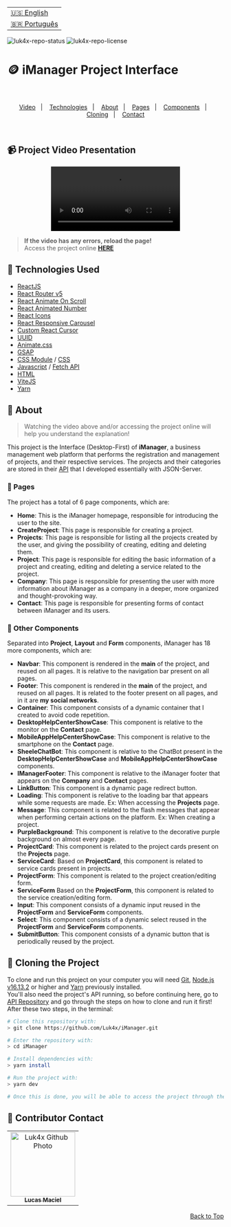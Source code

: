 <table align="right">
  <tr>
    <td>
      <a href="readme-en.md">🇺🇸 English</a>
    </td>
  </tr>
  <tr>
    <td>
      <a href="README.md">🇧🇷 Português</a>
    </td>
  </tr>
</table>

![luk4x-repo-status](https://img.shields.io/badge/Status-Finished-lightgrey?style=for-the-badge&logo=headspace&logoColor=green&color=lightgrey)
![luk4x-repo-license](https://img.shields.io/github/license/Luk4x/iManager?style=for-the-badge&logo=unlicense&logoColor=lightgrey)
# 🪙 iManager Project Interface

<br>
<p align="center">
  <a href="#-project-video-presentation">Video</a>&nbsp;&nbsp;&nbsp;|&nbsp;&nbsp;&nbsp;
  <a href="#-technologies-used">Technologies</a>&nbsp;&nbsp;&nbsp;|&nbsp;&nbsp;&nbsp;
  <a href="#-about">About</a>&nbsp;&nbsp;&nbsp;|&nbsp;&nbsp;&nbsp;
  <a href="#-pages">Pages</a>&nbsp;&nbsp;&nbsp;|&nbsp;&nbsp;&nbsp;
  <a href="#-other-components">Components</a>&nbsp;&nbsp;&nbsp;|&nbsp;&nbsp;&nbsp;
  <a href="#-cloning-the-project">Cloning</a>&nbsp;&nbsp;&nbsp;|&nbsp;&nbsp;&nbsp;
  <a href="#-contributor-contact">Contact</a>
</p>
<br>

## 📹 Project Video Presentation
<div align="center">
  <video src="https://user-images.githubusercontent.com/86276393/193448357-c566da3f-dc11-4cc6-b9bb-c28579e27168.mp4">
</div>

> **If the video has any errors, reload the page!**<br>
> Access the project online **[HERE](https://luk4x-imanager.netlify.app/)**

## 🚀 Technologies Used

-   [ReactJS](https://pt-br.reactjs.org)
-   [React Router v5](https://v5.reactrouter.com/web/guides/quick-start)
-   [React Animate On Scroll](https://www.npmjs.com/package/react-animate-on-scroll)
-   [React Animated Number](https://yarnpkg.com/package/react-animated-number)
-   [React Icons](https://react-icons.github.io/react-icons/)
-   [React Responsive Carousel](https://yarnpkg.com/package/react-responsive-carousel)
-   [Custom React Cursor](https://ajmnz.github.io/custom-cursor-react/)
-   [UUID](https://www.uuidgenerator.net/)
-   [Animate.css](https://animate.style/)
-   [GSAP](https://greensock.com/docs/v3/Installation)
-   [CSS Module](https://github.com/css-modules/css-modules) / [CSS](https://developer.mozilla.org/en-US/docs/Web/CSS)
-   [Javascript](https://developer.mozilla.org/en-US/docs/Web/JavaScript) / [Fetch API](https://developer.mozilla.org/en-US/docs/Web/API/Fetch_API)
-   [HTML](https://developer.mozilla.org/en-US/docs/Web/HTML)
-   [ViteJS](https://vitejs.dev/)
-   [Yarn](https://yarnpkg.com/)

## 📝 About

> Watching the video above and/or accessing the project online will help you understand the explanation!

This project is the Interface (Desktop-First) of **iManager**, a business management web platform that performs the registration and management of projects, and their respective services. The projects and their categories are stored in their [API](https://github.com/Luk4x/iManager-json-server) that I developed essentially with JSON-Server.

### 📄 Pages

The project has a total of 6 page components, which are:

  - **Home**: This is the iManager homepage, responsible for introducing the user to the site.
  - **CreateProject**: This page is responsible for creating a project.
  - **Projects**: This page is responsible for listing all the projects created by the user, and giving the possibility of creating, editing and deleting them.
  - **Project**: This page is responsible for editing the basic information of a project and creating, editing and deleting a service related to the project.
  - **Company**: This page is responsible for presenting the user with more information about iManager as a company in a deeper, more organized and thought-provoking way.
  - **Contact**: This page is responsible for presenting forms of contact between iManager and its users.

### 📑 Other Components
  
Separated into **Project**, **Layout** and **Form** components, iManager has 18 more components, which are:
  
  - **Navbar**: This component is rendered in the **main** of the project, and reused on all pages. It is relative to the navigation bar present on all pages.
  - **Footer**: This component is rendered in the **main** of the project, and reused on all pages. It is related to the footer present on all pages, and in it are **my social networks**.
  - **Container**: This component consists of a dynamic container that I created to avoid code repetition.
  - **DesktopHelpCenterShowCase**: This component is relative to the monitor on the **Contact** page.
  - **MobileAppHelpCenterShowCase**: This component is relative to the smartphone on the **Contact** page.
  - **SheeleChatBot**: This component is relative to the ChatBot present in the **DesktopHelpCenterShowCase** and **MobileAppHelpCenterShowCase** components.
  - **IManagerFooter**: This component is relative to the iManager footer that appears on the **Company** and **Contact** pages.
  - **LinkButton**: This component is a dynamic page redirect button.
  - **Loading**: This component is relative to the loading bar that appears while some requests are made. Ex: When accessing the **Projects** page.
  - **Message**: This component is related to the flash messages that appear when performing certain actions on the platform. Ex: When creating a project.
  - **PurpleBackground**: This component is relative to the decorative purple background on almost every page.
  - **ProjectCard**: This component is related to the project cards present on the **Projects** page.
  - **ServiceCard**: Based on **ProjectCard**, this component is related to service cards present in projects.
  - **ProjectForm**: This component is related to the project creation/editing form.
  - **ServiceForm** Based on the **ProjectForm**, this component is related to the service creation/editing form.
  - **Input**: This component consists of a dynamic input reused in the **ProjectForm** and **ServiceForm** components.
  - **Select**: This component consists of a dynamic select reused in the **ProjectForm** and **ServiceForm** components.
  - **SubmitButton**: This component consists of a dynamic button that is periodically reused by the project.
  
## 📖 Cloning the Project

To clone and run this project on your computer you will need [Git](https://git-scm.com/), [Node.js v16.13.2](https://nodejs.org/en/) or higher and [Yarn](https://yarnpkg.com/) previously installed.<br>
You'll also need the project's API running, so before continuing here, go to [API Repository](https://github.com/Luk4x/iManager-json-server) and go through the steps on how to clone and run it first!<br>
After these two steps, in the terminal:

```bash
# Clone this repository with:
> git clone https://github.com/Luk4x/iManager.git

# Enter the repository with:
> cd iManager

# Install dependencies with:
> yarn install

# Run the project with:
> yarn dev

# Once this is done, you will be able to access the project through the link that will appear in the terminal! (something like http://127.0.0.1:5173/ or http://localhost:5173/)
```

## 🤝 Contributor Contact

<table>
  <tr>
    <td align="center">
      <a href="https://www.linkedin.com/in/lucasmacielf/">
        <img src="https://avatars.githubusercontent.com/Luk4x" width="150px;" alt="Luk4x Github Photo"/><br>
        <sub>
          <b>Lucas Maciel</b>
        </sub>
      </a>
    </td>
  </tr>
</table>

<p align="right">
  <a href="#-imanager-project-interface">Back to Top</a>
</p>
